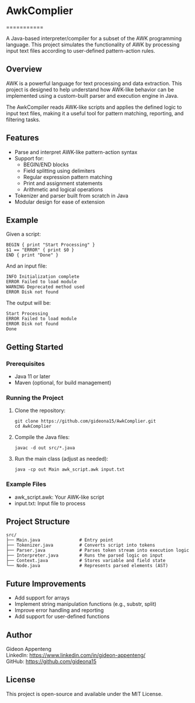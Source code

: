 # AwkComplier
===========

A Java-based interpreter/compiler for a subset of the AWK programming language. This project simulates the functionality of AWK by processing input text files according to user-defined pattern-action rules.

Overview
--------

AWK is a powerful language for text processing and data extraction. This project is designed to help understand how AWK-like behavior can be implemented using a custom-built parser and execution engine in Java.

The AwkCompiler reads AWK-like scripts and applies the defined logic to input text files, making it a useful tool for pattern matching, reporting, and filtering tasks.

Features
--------

- Parse and interpret AWK-like pattern-action syntax
- Support for:
  - BEGIN/END blocks
  - Field splitting using delimiters
  - Regular expression pattern matching
  - Print and assignment statements
  - Arithmetic and logical operations
- Tokenizer and parser built from scratch in Java
- Modular design for ease of extension

Example
-------

Given a script:

    BEGIN { print "Start Processing" }
    $1 == "ERROR" { print $0 }
    END { print "Done" }

And an input file:

    INFO Initialization complete
    ERROR Failed to load module
    WARNING Deprecated method used
    ERROR Disk not found

The output will be:

    Start Processing
    ERROR Failed to load module
    ERROR Disk not found
    Done

Getting Started
---------------

### Prerequisites

- Java 11 or later
- Maven (optional, for build management)

### Running the Project

1. Clone the repository:

       git clone https://github.com/gideona15/AwkComplier.git
       cd AwkComplier

2. Compile the Java files:

       javac -d out src/*.java

3. Run the main class (adjust as needed):

       java -cp out Main awk_script.awk input.txt

### Example Files

- awk_script.awk: Your AWK-like script
- input.txt: Input file to process

Project Structure
-----------------

    src/
    ├── Main.java               # Entry point
    ├── Tokenizer.java          # Converts script into tokens
    ├── Parser.java             # Parses token stream into execution logic
    ├── Interpreter.java        # Runs the parsed logic on input
    ├── Context.java            # Stores variable and field state
    └── Node.java               # Represents parsed elements (AST)

Future Improvements
-------------------

- Add support for arrays
- Implement string manipulation functions (e.g., substr, split)
- Improve error handling and reporting
- Add support for user-defined functions

Author
------

Gideon Appenteng  
LinkedIn: https://www.linkedin.com/in/gideon-appenteng/  
GitHub: https://github.com/gideona15

License
-------

This project is open-source and available under the MIT License.
